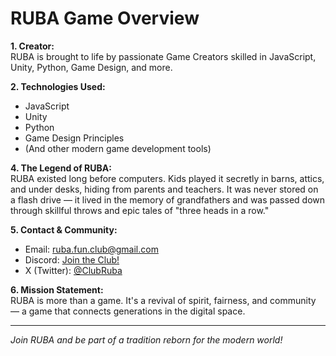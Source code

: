 # RUBA Game Overview

**1. Creator:**  
RUBA is brought to life by passionate Game Creators skilled in JavaScript, Unity, Python, Game Design, and more.

**2. Technologies Used:**  
- JavaScript  
- Unity  
- Python  
- Game Design Principles  
- (And other modern game development tools)

**4. The Legend of RUBA:**  
RUBA existed long before computers. Kids played it secretly in barns, attics, and under desks, hiding from parents and teachers. It was never stored on a flash drive — it lived in the memory of grandfathers and was passed down through skillful throws and epic tales of "three heads in a row."

**5. Contact & Community:**  
- Email: [ruba.fun.club@gmail.com](mailto:ruba.fun.club@gmail.com)  
- Discord: [Join the Club!](https://discord.gg/vxKGgkvS)  
- X (Twitter): [@ClubRuba](https://x.com/ClubRuba?t=xKQHbQFrMr_L_kVeR4tWXQ&s=09)

**6. Mission Statement:**  
RUBA is more than a game. It's a revival of spirit, fairness, and community — a game that connects generations in the digital space.

---

*Join RUBA and be part of a tradition reborn for the modern world!*
